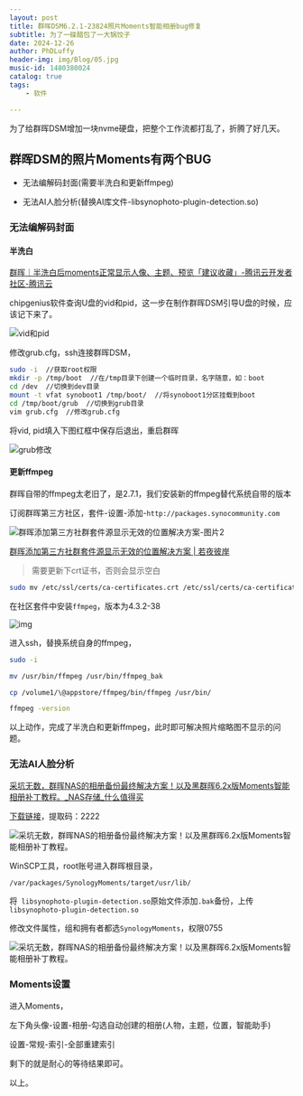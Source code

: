 ```yaml
---
layout: post
title: 群晖DSM6.2.1-23824照片Moments智能相册bug修复
subtitle: 为了一碟醋包了一大锅饺子
date: 2024-12-26
author: PhDLuffy
header-img: img/Blog/05.jpg
music-id: 1480380024
catalog: true
tags:
    - 软件

---
```


为了给群晖DSM增加一块nvme硬盘，把整个工作流都打乱了，折腾了好几天。

## 群晖DSM的照片Moments有两个BUG

* 无法编解码封面(需要半洗白和更新ffmpeg)

* 无法AI人脸分析(替换AI库文件-libsynophoto-plugin-detection.so)

### 无法编解码封面

#### 半洗白

[群晖｜半洗白后moments正常显示人像、主题、预览「建议收藏」-腾讯云开发者社区-腾讯云](https://cloud.tencent.com/developer/article/2080083)

chipgenius软件查询U盘的vid和pid，这一步在制作群晖DSM引导U盘的时候，应该记下来了。

![vid和pid](https://fastly.jsdelivr.net/gh/PhDLuffy/PicGo@master/img/202412262147362.png)

修改grub.cfg，ssh连接群晖DSM，

```bash
sudo -i  //获取root权限
mkdir -p /tmp/boot  //在/tmp目录下创建一个临时目录，名字随意，如：boot
cd /dev  //切换到dev目录
mount -t vfat synoboot1 /tmp/boot/  //将synoboot1分区挂载到boot
cd /tmp/boot/grub  //切换到grub目录
vim grub.cfg  //修改grub.cfg
```

将vid, pid填入下图红框中保存后退出，重启群晖

![grub修改](https://fastly.jsdelivr.net/gh/PhDLuffy/PicGo@master/img/202412262305581.png)

#### 更新ffmpeg

群晖自带的ffmpeg太老旧了，是2.7.1，我们安装新的ffmpeg替代系统自带的版本

订阅群晖第三方社区，套件-设置-添加-`http://packages.synocommunity.com`

![群晖添加第三方社群套件源显示无效的位置解决方案-图片2](https://fastly.jsdelivr.net/gh/PhDLuffy/PicGo@master/img/202412262320916.jpg)

[群晖添加第三方社群套件源显示无效的位置解决方案 | 若夜彼岸](https://www.ruoyer.com/dsm_crt.html)

> 需要更新下crt证书，否则会显示空白

```bash
sudo mv /etc/ssl/certs/ca-certificates.crt /etc/ssl/certs/ca-certificates.crt.bak && sudo curl -Lko /etc/ssl/certs/ca-certificates.crt https://curl.se/ca/cacert.pem
```

在社区套件中安装`ffmpeg`，版本为4.3.2-38

![img](https://fastly.jsdelivr.net/gh/PhDLuffy/PicGo@master/img/202412262321306.png)

进入ssh，替换系统自身的ffmpeg，

```bash
sudo -i

mv /usr/bin/ffmpeg /usr/bin/ffmpeg_bak

cp /volume1/\@appstore/ffmpeg/bin/ffmpeg /usr/bin/

ffmpeg -version
```

以上动作，完成了半洗白和更新ffmpeg，此时即可解决照片缩略图不显示的问题。

### 无法AI人脸分析

[采坑无数，群晖NAS的相册备份最终解决方案！以及黑群晖6.2x版Moments智能相册补丁教程。_NAS存储_什么值得买](https://post.smzdm.com/p/a6dpg25o/)

[下载链接](https://pan.baidu.com/s/1Eq4GUuHgTLdyFEmZmaYwSQ)，提取码：2222

![采坑无数，群晖NAS的相册备份最终解决方案！以及黑群晖6.2x版Moments智能相册补丁教程。](https://fastly.jsdelivr.net/gh/PhDLuffy/PicGo@master/img/202412262328809.jpg)

WinSCP工具，root账号进入群晖根目录，

```bash
/var/packages/SynologyMoments/target/usr/lib/
```

将` libsynophoto-plugin-detection.so`原始文件添加`.bak`备份，上传` libsynophoto-plugin-detection.so`

修改文件属性，组和拥有者都选`SynologyMoments`，权限0755

![采坑无数，群晖NAS的相册备份最终解决方案！以及黑群晖6.2x版Moments智能相册补丁教程。](https://fastly.jsdelivr.net/gh/PhDLuffy/PicGo@master/img/202412262330862.jpg)

### Moments设置

进入Moments，

左下角头像-设置-相册-勾选自动创建的相册(人物，主题，位置，智能助手)

设置-常规-索引-全部重建索引

剩下的就是耐心的等待结果即可。

以上。



